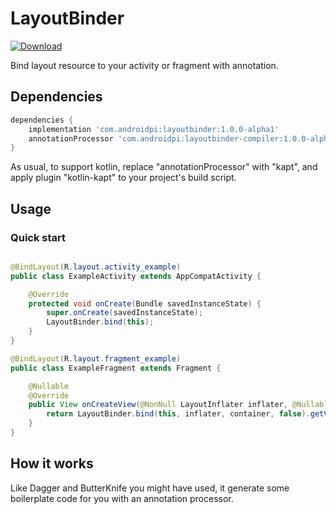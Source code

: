 LayoutBinder
================

[ ![Download](https://api.bintray.com/packages/jastrelax/maven/com.androidpi%3Alayoutbinder/images/download.svg) ](https://bintray.com/jastrelax/maven/com.androidpi%3Alayoutbinder/_latestVersion)

Bind layout resource to your activity or fragment with annotation.

## Dependencies

```groovy
dependencies {
    implementation 'com.androidpi:layoutbinder:1.0.0-alpha1'
    annotationProcessor 'com.androidpi:layoutbinder-compiler:1.0.0-alpha1'
}
```
As usual, to support kotlin, replace "annotationProcessor" with "kapt", and apply plugin "kotlin-kapt"
to your project's build script.

## Usage
### Quick start
```java

@BindLayout(R.layout.activity_example)
public class ExampleActivity extends AppCompatActivity {

    @Override
    protected void onCreate(Bundle savedInstanceState) {
        super.onCreate(savedInstanceState);
        LayoutBinder.bind(this);
    }
}

@BindLayout(R.layout.fragment_example)
public class ExampleFragment extends Fragment {

    @Nullable
    @Override
    public View onCreateView(@NonNull LayoutInflater inflater, @Nullable ViewGroup container, @Nullable Bundle savedInstanceState) {
        return LayoutBinder.bind(this, inflater, container, false).getView();
    }
}

```

## How it works
Like Dagger and ButterKnife you might have used, it generate some boilerplate code
for you with an annotation processor.

